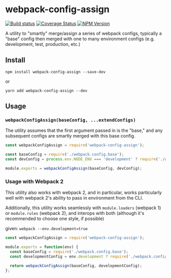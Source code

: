 # webpack-config-assign

[![Build status](https://travis-ci.org/DSchau/webpack-config-assign.svg)](https://travis-ci.org/DSchau/webpack-config-assign)
[![Coverage Status](https://coveralls.io/repos/github/DSchau/webpack-config-assign/badge.svg?branch=development)](https://coveralls.io/github/DSchau/webpack-config-assign?branch=development)
[![NPM Version](https://img.shields.io/npm/v/webpack-config-assign.svg)](https://www.npmjs.com/package/webpack-config-assign)

A utility to "smartly" merge/assign a series of webpack configs, typically a "base" config then merged with one to many environment configs (e.g. development, test, production, etc.)

## Install

```
npm install webpack-config-assign --save-dev
```

or

```
yarn add webpack-config-assign --dev
```

## Usage

### `webpackConfigAssign(baseConfig, ...extendConfigs)`

The utility assumes that the first argument passed in is the "base," and any subsequent configs are smartly merged with this base config.

```javascript
const webpackConfigAssign = require('webpack-config-assign');

const baseConfig = require('./webpack.config.base');
const devConfig = process.env.NODE_ENV === 'development' ? require('./webpack.config.development') : {};

module.exports = webpackConfigAssign(baseConfig, devConfig);
```

### Usage with Webpack 2

This utility also works with webpack 2, and in particular, works particularly well with webpack 2's ability to pass in environment from the CLI.

Additionally, this utility works seamlessly with `module.loaders` (webpack 1) or `module.rules` (webpack 2), and interops with both (although it's recommended to choose one style, if possible)

given: `webpack --env.development=true`

```javascript
const webpackConfigAssign = require('webpack-config-assign');

module.exports = function(env) {
  const baseConfig = require('./webpack.config.base');
  const developmentConfig = env.development ? require('./webpack.config.development') : {};

  return webpackConfigAssign(baseConfig, developmentConfig);
};
```